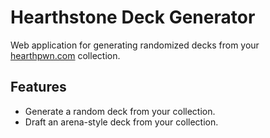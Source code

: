 # Hearthstone Deck Generator

Web application for generating randomized decks from your [hearthpwn.com](http://hearthpwn.com) collection.

## Features

* Generate a random deck from your collection.
* Draft an arena-style deck from your collection.